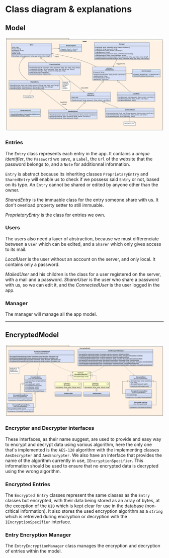 # Class diagram & explanations

## Model

<img src="./model.svg">

### Entries

The `Entry` class represents each entry in the app. It contains a *unique identifier*, the `Password` we save, a `Label`, the `Url` of the website that the password belongs to, and a `Note` for additionnal information.

`Entry` is abstract because its inheriting classes `ProprietaryEntry` and `SharedEntry` will enable us to check if we possess said `Entry` or not, based on its type. An `Entry` cannot be shared or edited by anyone other than the owner.

*SharedEntry* is the immuable class for the entry someone share with us. It don't overload property setter to still immuable.

*ProprietaryEntry* is the class for entries we own.

### Users
The users also need a layer of abstraction, because we must differenciate between a `User` which can be edited, and a `Sharer` which only gives access to its mail.

*LocalUser* is the user without an account on the server, and only local. It contains only a password.

*MailedUser* and his children is the class for a user registered on the server, with a mail and a password. *SharerUser* is the user who share a password with us, so we can edit it, and the *ConnectedUser* is the user logged in the app.

### Manager
The manager will manage all the app model.

---

## EncryptedModel

<img src="./encrypted_model.svg">

### Encrypter and Decrypter interfaces
These interfaces, as their name suggest, are used to provide and easy way to encrypt and decrypt data using various algorithm, here the only one that's implemented is the `AES-128` algorithm with the implementing classes `AesDecrypter` and `AesEncrypter`. We also have an interface that provides the name of the algorithm currently in use, `IEncryptionSpecifier`. This information should be used to ensure that no encrypted data is decrypted using the wrong algorithm.

### Encrypted Entries
The `Encrypted Entry` classes represent the same classes as the `Entry` classes but encrypted, with their data being stored as an array of bytes, at the exception of the `UID` which is kept clear for use in the database (non-critical information). It also stores the used encryption algorithm as a `string` which is retreived during encryption or decryption with the `IEncryptionSpecifier` interface.

### Entry Encryption Manager
The `EntryEncryptionManager` class manages the encryption and decryption of entries within the model.
